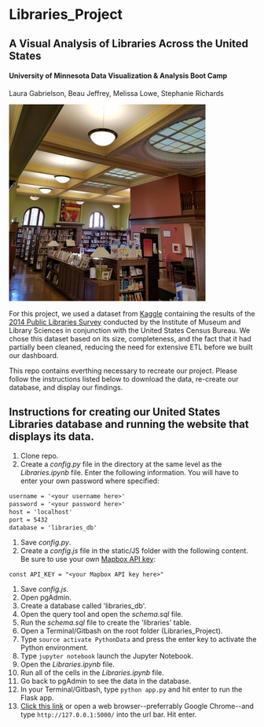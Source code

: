 # Libraries_Project
## A Visual Analysis of Libraries Across the United States
#### University of Minnesota Data Visualization & Analysis Boot Camp
Laura Gabrielson, Beau Jeffrey, Melissa Lowe, Stephanie Richards

![Franklin Library Reading Room, Minneapolis](/static/images/franklin-library.jpg)

For this project, we used a dataset from [Kaggle](https://www.kaggle.com/) containing the results of the [2014 Public Libraries Survey](https://www.kaggle.com/imls/public-libraries) conducted by the Institute of Museum and Library Sciences in conjunction with the United States Census Bureau. We chose this dataset based on its size, completeness, and the fact that it had partially been cleaned, reducing the need for extensive ETL before we built our dashboard.

This repo contains everthing necessary to recreate our project. Please follow the instructions listed below to download the data, re-create our database, and display our findings. 

## Instructions for creating our United States Libraries database and running the website that displays its data.

1. Clone repo.
1. Create a *config.py* file in the directory at the same level as the *Libraries.ipynb* file. Enter the following information. You will have to enter your own password where specified:
```
username = '<your username here>'
password = '<your password here>'
host = 'localhost'
port = 5432
database = 'libraries_db'
```
1. Save *config.py*.
1. Create a *config.js* file in the static/JS folder with the following content. Be sure to use your own [Mapbox API key](https://www.mapbox.com/):
```
const API_KEY = "<your Mapbox API key here>"
```
1. Save *config.js*.
1. Open pgAdmin.
1. Create a database called 'libraries_db'.
1. Open the query tool and open the *schema.sql* file.
1. Run the *schema.sql* file to create the 'libraries' table.
1. Open a Terminal/Gitbash on the root folder (Libraries_Project).
1. Type ```source activate PythonData``` and press the enter key to activate the Python environment.
1. Type ```jupyter notebook``` launch the Jupyter Notebook.
1. Open the *Libraries.ipynb* file.
1. Run all of the cells in the *Libraries.ipynb* file.
1. Go back to pgAdmin to see the data in the database.
1. In your Terminal/Gitbash, type ```python app.py``` and hit enter to run the Flask app.
1. [Click this link](http://127.0.0.1:5000/) or open a web browser--preferrably Google Chrome--and type ```http://127.0.0.1:5000/``` into the url bar. Hit enter.